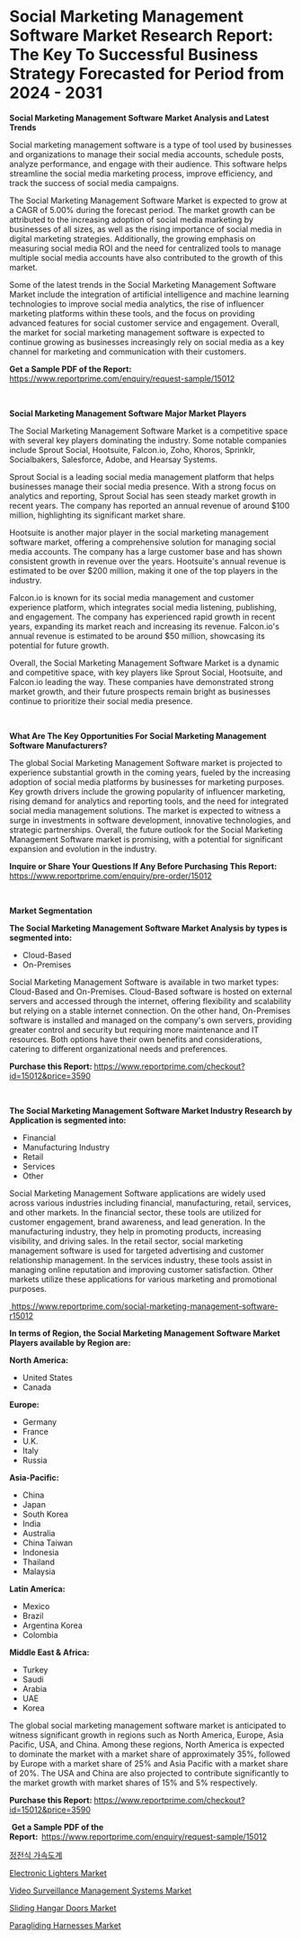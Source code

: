 <p><h1>Social Marketing Management Software Market Research Report: The Key To Successful Business Strategy Forecasted for Period from 2024 - 2031</h1></p><p><strong>Social Marketing Management Software Market Analysis and Latest Trends</strong></p>
<p><p>Social marketing management software is a type of tool used by businesses and organizations to manage their social media accounts, schedule posts, analyze performance, and engage with their audience. This software helps streamline the social media marketing process, improve efficiency, and track the success of social media campaigns.</p><p>The Social Marketing Management Software Market is expected to grow at a CAGR of 5.00% during the forecast period. The market growth can be attributed to the increasing adoption of social media marketing by businesses of all sizes, as well as the rising importance of social media in digital marketing strategies. Additionally, the growing emphasis on measuring social media ROI and the need for centralized tools to manage multiple social media accounts have also contributed to the growth of this market.</p><p>Some of the latest trends in the Social Marketing Management Software Market include the integration of artificial intelligence and machine learning technologies to improve social media analytics, the rise of influencer marketing platforms within these tools, and the focus on providing advanced features for social customer service and engagement. Overall, the market for social marketing management software is expected to continue growing as businesses increasingly rely on social media as a key channel for marketing and communication with their customers.</p></p>
<p><strong>Get a Sample PDF of the Report:&nbsp;</strong> <a href="https://www.reportprime.com/enquiry/request-sample/15012">https://www.reportprime.com/enquiry/request-sample/15012</a></p>
<p>&nbsp;</p>
<p><strong>Social Marketing Management Software Major Market Players</strong></p>
<p><p>The Social Marketing Management Software Market is a competitive space with several key players dominating the industry. Some notable companies include Sprout Social, Hootsuite, Falcon.io, Zoho, Khoros, Sprinklr, Socialbakers, Salesforce, Adobe, and Hearsay Systems.</p><p>Sprout Social is a leading social media management platform that helps businesses manage their social media presence. With a strong focus on analytics and reporting, Sprout Social has seen steady market growth in recent years. The company has reported an annual revenue of around $100 million, highlighting its significant market share.</p><p>Hootsuite is another major player in the social marketing management software market, offering a comprehensive solution for managing social media accounts. The company has a large customer base and has shown consistent growth in revenue over the years. Hootsuite's annual revenue is estimated to be over $200 million, making it one of the top players in the industry.</p><p>Falcon.io is known for its social media management and customer experience platform, which integrates social media listening, publishing, and engagement. The company has experienced rapid growth in recent years, expanding its market reach and increasing its revenue. Falcon.io's annual revenue is estimated to be around $50 million, showcasing its potential for future growth.</p><p>Overall, the Social Marketing Management Software Market is a dynamic and competitive space, with key players like Sprout Social, Hootsuite, and Falcon.io leading the way. These companies have demonstrated strong market growth, and their future prospects remain bright as businesses continue to prioritize their social media presence.</p></p>
<p>&nbsp;</p>
<p><strong>What Are The Key Opportunities For Social Marketing Management Software Manufacturers?</strong></p>
<p><p>The global Social Marketing Management Software market is projected to experience substantial growth in the coming years, fueled by the increasing adoption of social media platforms by businesses for marketing purposes. Key growth drivers include the growing popularity of influencer marketing, rising demand for analytics and reporting tools, and the need for integrated social media management solutions. The market is expected to witness a surge in investments in software development, innovative technologies, and strategic partnerships. Overall, the future outlook for the Social Marketing Management Software market is promising, with a potential for significant expansion and evolution in the industry.</p></p>
<p><strong>Inquire or Share Your Questions If Any Before Purchasing This Report:</strong> <a href="https://www.reportprime.com/enquiry/pre-order/15012">https://www.reportprime.com/enquiry/pre-order/15012</a></p>
<p>&nbsp;</p>
<p><strong>Market Segmentation</strong></p>
<p><strong>The Social Marketing Management Software Market Analysis by types is segmented into:</strong></p>
<p><ul><li>Cloud-Based</li><li>On-Premises</li></ul></p>
<p><p>Social Marketing Management Software is available in two market types: Cloud-Based and On-Premises. Cloud-Based software is hosted on external servers and accessed through the internet, offering flexibility and scalability but relying on a stable internet connection. On the other hand, On-Premises software is installed and managed on the company's own servers, providing greater control and security but requiring more maintenance and IT resources. Both options have their own benefits and considerations, catering to different organizational needs and preferences.</p></p>
<p><strong>Purchase this Report:&nbsp;</strong><a href="https://www.reportprime.com/checkout?id=15012&price=3590">https://www.reportprime.com/checkout?id=15012&price=3590</a></p>
<p>&nbsp;</p>
<p><strong>The Social Marketing Management Software Market Industry Research by Application is segmented into:</strong></p>
<p><ul><li>Financial</li><li>Manufacturing Industry</li><li>Retail</li><li>Services</li><li>Other</li></ul></p>
<p><p>Social Marketing Management Software applications are widely used across various industries including financial, manufacturing, retail, services, and other markets. In the financial sector, these tools are utilized for customer engagement, brand awareness, and lead generation. In the manufacturing industry, they help in promoting products, increasing visibility, and driving sales. In the retail sector, social marketing management software is used for targeted advertising and customer relationship management. In the services industry, these tools assist in managing online reputation and improving customer satisfaction. Other markets utilize these applications for various marketing and promotional purposes.</p></p>
<p><a href="https://www.reportprime.com/social-marketing-management-software-r15012">&nbsp;https://www.reportprime.com/social-marketing-management-software-r15012</a></p>
<p><strong>In terms of Region, the Social Marketing Management Software Market Players available by Region are:</strong></p>
<p>
    <p> <strong> North America: </strong>
        <ul>
            <li>United States</li>
            <li>Canada</li>
        </ul>
        </p> 
    <p> <strong> Europe: </strong>
        <ul>
            <li>Germany</li>
            <li>France</li>
            <li>U.K.</li>
            <li>Italy</li>
            <li>Russia</li>
        </ul>
        </p> 
    <p> <strong> Asia-Pacific: </strong>
        <ul>
            <li>China</li>
            <li>Japan</li>
            <li>South Korea</li>
            <li>India</li>
            <li>Australia</li>
            <li>China Taiwan</li>
            <li>Indonesia</li>
            <li>Thailand</li>
            <li>Malaysia</li>
        </ul>
        </p> 
    <p> <strong> Latin America: </strong>
        <ul>
            <li>Mexico</li>
            <li>Brazil</li>
            <li>Argentina Korea</li>
            <li>Colombia</li>
        </ul>
        </p> 
    <p> <strong> Middle East & Africa: </strong>
        <ul>
            <li>Turkey</li>
            <li>Saudi</li>
            <li>Arabia</li>
            <li>UAE</li>
            <li>Korea</li>
        </ul>
    </p>
    </p>
<p><p>The global social marketing management software market is anticipated to witness significant growth in regions such as North America, Europe, Asia Pacific, USA, and China. Among these regions, North America is expected to dominate the market with a market share of approximately 35%, followed by Europe with a market share of 25% and Asia Pacific with a market share of 20%. The USA and China are also projected to contribute significantly to the market growth with market shares of 15% and 5% respectively.</p></p>
<p><strong>Purchase this Report: </strong><a href="https://www.reportprime.com/checkout?id=15012&price=3590">https://www.reportprime.com/checkout?id=15012&price=3590</a></p>
<p>&nbsp;<strong>Get a Sample PDF of the Report:&nbsp;&nbsp;</strong><a href="https://www.reportprime.com/enquiry/request-sample/15012">https://www.reportprime.com/enquiry/request-sample/15012</a></p>
<p><strong></strong></p>
<p><p><a href="https://github.com/vsr06p4p49/Market-Research-Report-List-2/blob/main/220769275771.md">정전식 가속도계</a></p><p><a href="https://issuu.com/reportprime-2/docs/electronic-lighters-market-size-2030.pptx">Electronic Lighters Market</a></p><p><a href="https://github.com/beatblasta/Market-Research-Report-List-3/blob/main/video-surveillance-management-systems-market.md">Video Surveillance Management Systems Market</a></p><p><a href="https://www.linkedin.com/pulse/sliding-hangar-doors-market-research-report-its-history-d50zc">Sliding Hangar Doors Market</a></p><p><a href="https://www.linkedin.com/pulse/analyzing-paragliding-harnesses-market-global-industry-hkd5c">Paragliding Harnesses Market</a></p></p>